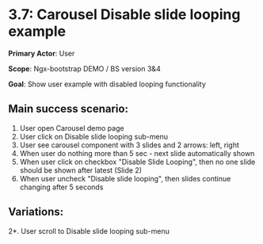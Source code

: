 3.7: Carousel Disable slide looping example
===========================================
**Primary Actor**: User

**Scope**: Ngx-bootstrap DEMO / BS version 3&4

**Goal**: Show user example with disabled looping functionality

Main success scenario:
----------------------
1. User open Carousel demo page
2. User click on Disable slide looping sub-menu
3. User see carousel component with 3 slides and 2 arrows: left, right
4. When user do nothing more than 5 sec - next slide automatically shown
5. When user click on checkbox "Disable Slide Looping", then no one slide should be shown after latest (Slide 2)
6. When user uncheck "Disable slide looping", then slides continue changing after 5 seconds

Variations:
-----------
2*. User scroll to Disable slide looping sub-menu
